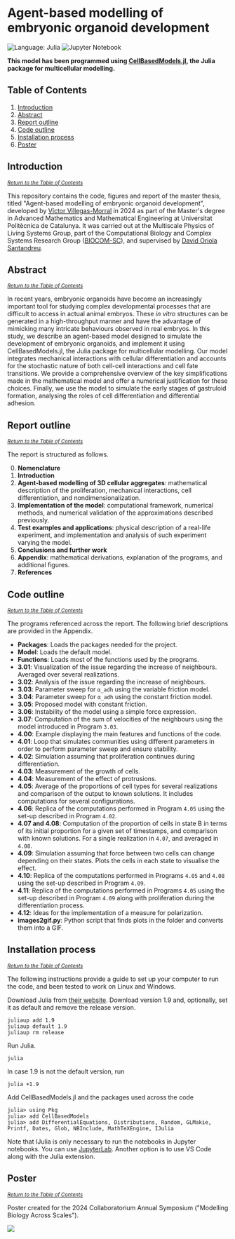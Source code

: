 # Agent-based modelling of embryonic organoid development

![Language: Julia](https://img.shields.io/badge/language-Julia-ed207b)
![Jupyter Notebook](https://img.shields.io/badge/Notebook-Jupyter-f37821)

**This model has been programmed using [CellBasedModels.jl](https://github.com/dsb-lab/CellBasedModels.jl), the Julia package for multicellular modelling.**


## Table of Contents

1. [Introduction](#introduction)
2. [Abstract](#abstract)
3. [Report outline](#report-outline)
4. [Code outline](#code-outline)
5. [Installation process](#installation-process)
6. [Poster](#poster)



## Introduction

<sup>[_Return to the Table of Contents_](#table-of-contents)</sup>

This repository contains the code, figures and report of the master thesis, titled "Agent-based modelling of embryonic organoid development", developed by [Víctor Villegas-Morral](https://github.com/villegas-morral) in 2024 as part of the Master's degree in Advanced Mathematics and Mathematical Engineering at Universitat Politècnica de Catalunya. It was carried out at the  Multiscale Physics of Living Systems Group, part of the Computational Biology and Complex Systems Research Group ([BIOCOM-SC](https://biocomsc.upc.edu/en)), and supervised by [David Oriola Santandreu](https://davidoriola.mystrikingly.com/). 



## Abstract

<sup>[_Return to the Table of Contents_](#table-of-contents)</sup>

In recent years, embryonic organoids have become an increasingly important tool for studying complex developmental processes that are difficult to access in actual animal embryos. These _in vitro_ structures can be generated in a high-throughput manner and have the advantage of mimicking many intricate behaviours observed in real embryos. In this study, we describe an agent-based model designed to simulate the development of embryonic organoids, and implement it using CellBasedModels.jl, the Julia package for multicellular modelling. Our model integrates mechanical interactions with cellular differentiation and accounts for the stochastic nature of both cell-cell interactions and cell fate transitions. We provide a comprehensive overview of the key simplifications made in the mathematical model and offer a numerical justification for these choices. Finally, we use the model to simulate the early stages of gastruloid formation, analysing the roles of cell differentiation and differential adhesion.



## Report outline

<sup>[_Return to the Table of Contents_](#table-of-contents)</sup>

The report is structured as follows.

0. **Nomenclature**
1. **Introduction**
2. **Agent-based modelling of 3D cellular aggregates**: mathematical description of the proliferation, mechanical interactions, cell differentiation, and nondimensionalization.
3. **Implementation of the model**: computational framework, numerical methods, and numerical validation of the approximations described previously.
4. **Test examples and applications**: physical description of a real-life experiment, and implementation and analysis of such experiment varying the model.
5. **Conclusions and further work**
6. **Appendix**: mathematical derivations, explanation of the programs, and additional figures.
7. **References**



## Code outline

<sup>[_Return to the Table of Contents_](#table-of-contents)</sup>

The programs referenced across the report. The following brief descriptions are provided in the Appendix.

- **Packages**: Loads the packages needed for the project.  
- **Model**: Loads the default model.  
- **Functions**: Loads most of the functions used by the programs.  
- **3.01**: Visualization of the issue regarding the increase of neighbours. Averaged over several realizations.  
- **3.02**: Analysis of the issue regarding the increase of neighbours.  
- **3.03**: Parameter sweep for `α_adh` using the variable friction model.  
- **3.04**: Parameter sweep for `α_adh` using the constant friction model.  
- **3.05**: Proposed model with constant friction.  
- **3.06**: Instability of the model using a simple force expression.  
- **3.07**: Computation of the sum of velocities of the neighbours using the model introduced in Program `3.03`.
- **4.00**: Example displaying the main features and functions of the code.  
- **4.01**: Loop that simulates communities using different parameters in order to perform parameter sweep and ensure stability.  
- **4.02**: Simulation assuming that proliferation continues during differentiation.  
- **4.03**: Measurement of the growth of cells.  
- **4.04**: Measurement of the effect of protrusions.  
- **4.05**: Average of the proportions of cell types for several realizations and comparison of the output to known solutions. It includes computations for several configurations.  
- **4.06**: Replica of the computations performed in Program `4.05` using the set-up described in Program `4.02`. 
- **4.07 and 4.08**: Computation of the proportion of cells in state B in terms of its initial proportion for a given set of timestamps, and comparison with known solutions. For a single realization in `4.07`, and averaged in `4.08`.  
- **4.09**: Simulation assuming that force between two cells can change depending on their states. Plots the cells in each state to visualise the effect.  
- **4.10**: Replica of the computations performed in Programs `4.05` and `4.08` using the set-up described in Program `4.09`.  
- **4.11**: Replica of the computations performed in Programs `4.05` using the set-up described in Program `4.09` along with proliferation during the differentiation process.
- **4.12**: Ideas for the implementation of a measure for polarization.
- **images2gif.py**: Python script that finds plots in the folder and converts them into a GIF.  



## Installation process

<sup>[_Return to the Table of Contents_](#table-of-contents)</sup>

The following instructions provide a guide to set up your computer to run the code, and been tested to work on Linux and Windows.

Download Julia from [their website](https://julialang.org/downloads/). Download version 1.9 and, optionally, set it as default and remove the release version.

```
juliaup add 1.9
juliaup default 1.9
juliaup rm release
```

Run Julia.
```
julia
```
In case 1.9 is not the default version, run
```
julia +1.9
```

Add CellBasedModels.jl and the packages used across the code
```julia-repl
julia> using Pkg
julia> add CellBasedModels
julia> add DifferentialEquations, Distributions, Random, GLMakie, Printf, Dates, Glob, NBInclude, MathTeXEngine, IJulia
```
Note that IJulia is only necessary to run the notebooks in Jupyter notebooks. You can use [JupyterLab](https://jupyter.org/install). Another option is to use VS Code along with the Julia extension.



## Poster

<sup>[_Return to the Table of Contents_](#table-of-contents)</sup>

Poster created for the 2024 Collaboratorium Annual Symposium ("Modelling Biology Across Scales").

![](https://github.com/MPoLS-lab/villegas-morral-msc-thesis/blob/809730a71c66272e6039178b0437279e55143d9e/report/poster.jpg)

